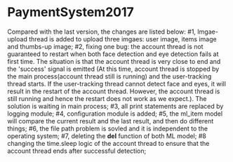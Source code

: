 # PaymentSystem2017
Compared with the last version, the changes are listed below:
#1, Imgae-upload thread is added to upload three imgaes: user image, items image and thumbs-up image;
#2, fixing one bug: the account thread is not guaranteed to restart when both face detection and eye detection fails at first time. The situation is that the account thread is very close to end and the 'success' signal is emitted (At this time, account thread is stopped by the main process(account thread still is running) and the user-tracking thread starts. If the user-tracking thread cannot detect face and eyes, it will result in the restart of the account thread. However, the account thread is still running and hence the restart does not work as we expect.). The solution is waiting in main process;
#3, all print statements are replaced by logging module;
#4, configuration module is added;
#5, the ml_item model will compare the current result and the last result, and then do different things;
#6, the file path problem is sovled and it is independent to the operating system;
#7, deleting the __del__ function of both ML model;
#8 changing the time.sleep logic of the account thread to ensure that the account thread ends after successful detection;
